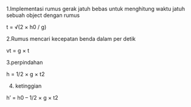 1.Implementasi rumus gerak jatuh bebas untuk menghitung waktu jatuh sebuah object dengan rumus

t = √(2 × h0 / g)

2.Rumus mencari kecepatan benda dalam per detik

vt = g × t

3.perpindahan

h = 1/2 × g × t2

4. ketinggian

h’ = h0 – 1/2 × g × t2
